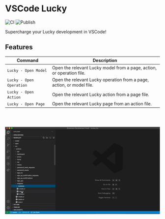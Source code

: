 # VSCode Lucky

![CI](https://github.com/stephendolan/vscode-lucky/workflows/CI/badge.svg)
![Publish](https://github.com/stephendolan/vscode-lucky/workflows/Publish/badge.svg)

Supercharge your Lucky development in VSCode!

## Features

| Command                  | Description                                                           |
| ------------------------ | --------------------------------------------------------------------- |
| `Lucky - Open Model`     | Open the relevant Lucky model from a page, action, or operation file. |
| `Lucky - Open Operation` | Open the relevant Lucky operation from a page, action, or model file. |
| `Lucky - Open Action`    | Open the relevant Lucky action from a page file.                      |
| `Lucky - Open Page`      | Open the relevant Lucky page from an action file.                     |

<br/>
<br/>

![feature X](images/lucky.gif)
